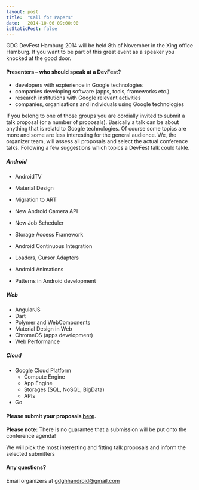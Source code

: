 ```yaml
---
layout: post
title:  "Call for Papers"
date:   2014-10-06 09:00:00
isStaticPost: false
---
```

GDG DevFest Hamburg 2014 will be held 8th of November in the Xing office Hamburg. If you want to be part of this great event as a speaker you knocked at the good door.

#### Presenters – who should speak at a DevFest?

* developers with expierience in Google technologies
* companies developing software (apps, tools, frameworks etc.)
* research institutions with Google relevant activities
* companies, organisations and individuals using Google technologies

If you belong to one of those groups you are cordially invited to submit a talk proposal (or a number of proposals).
Basically a talk can be about anything that is relatd to Google technologies. Of course some topics are more and some are less interesting for the general audience. We, the organizer team, will assess all proposals and select the actual conference talks. Following a few suggestions which topics a DevFest talk could takle.

##### Android

* AndroidTV
* Material Design
* Migration to ART
* New Android Camera API
* New Job Scheduler
* Storage Access Framework

* Android Continuous Integration
* Loaders, Cursor Adapters
* Android Animations
* Patterns in Android development

##### Web

* AngularJS
* Dart
* Polymer and WebComponents
* Material Design in Web
* ChromeOS (apps development)
* Web Performance

##### Cloud

* Google Cloud Platform
  * Compute Engine
  * App Engine
  * Storages (SQL, NoSQL, BigData)
  * APIs
* Go


#### Please submit your proposals [here](http://goo.gl/tIMQE4).

__Please note:__ There is no guarantee that a submission will be put onto the conference agenda!<br/>

We will pick the most interesting and fitting talk proposals and inform the selected submitters

#### Any questions? 
Email organizers at [gdghhandroid@gmail.com](mailto:gdghhandroid@gmail.com)